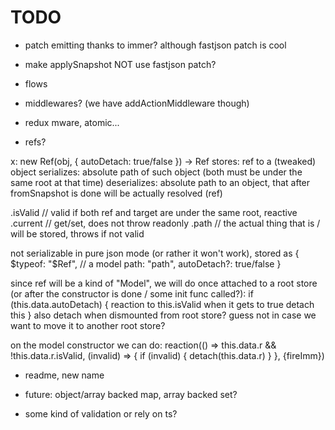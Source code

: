 # TODO

- patch emitting thanks to immer? although fastjson patch is cool
- make applySnapshot NOT use fastjson patch?

- flows

- middlewares? (we have addActionMiddleware though)
- redux mware, atomic...

- refs?

x: new Ref(obj, { autoDetach: true/false }) -> Ref<T>
stores: ref to a (tweaked) object
serializes: absolute path of such object (both must be under the same root at that time)
deserializes: absolute path to an object, that after fromSnapshot is done will be actually resolved (ref)

.isValid // valid if both ref and target are under the same root, reactive
.current // get/set, does not throw
readonly .path // the actual thing that is / will be stored, throws if not valid

not serializable in pure json mode (or rather it won't work), stored as
{
$typeof: "$Ref", // a model
path: "path",
autoDetach?: true/false
}

since ref will be a kind of "Model", we will do once attached to a root store (or after the constructor is done / some init func called?):
if (this.data.autoDetach) {
reaction to this.isValid
when it gets to true detach this
}
also detach when dismounted from root store? guess not in case we want to move it to another root store?

on the model constructor we can do:
reaction(() => this.data.r && !this.data.r.isValid, (invalid) => {
if (invalid) {
detach(this.data.r)
}
}, {fireImm})

- readme, new name

- future: object/array backed map, array backed set?
- some kind of validation or rely on ts?

